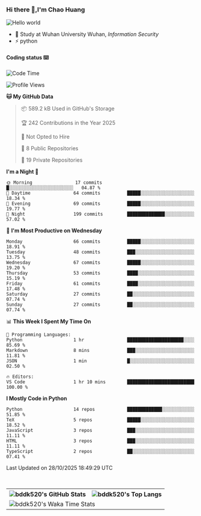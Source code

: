 ### Hi there 👋,I'm Chao Huang


<img src="https://raw.githubusercontent.com/sagar-viradiya/sagar-viradiya/master/resources/banner.png" alt="Hello world">


<br/>


- 🍻  Study at Wuhan University Wuhan, _Information Security_
- ⚡  python



#### Coding status  ⌨️

<!--START_SECTION:waka-->
![Code Time](http://img.shields.io/badge/Code%20Time-927%20hrs%2035%20mins-blue)

![Profile Views](http://img.shields.io/badge/Profile%20Views-7-blue)

**🐱 My GitHub Data** 

> 📦 589.2 kB Used in GitHub's Storage 
 > 
> 🏆 242 Contributions in the Year 2025
 > 
> 🚫 Not Opted to Hire
 > 
> 📜 8 Public Repositories 
 > 
> 🔑 19 Private Repositories 
 > 
**I'm a Night 🦉** 

```text
🌞 Morning                17 commits          █░░░░░░░░░░░░░░░░░░░░░░░░   04.87 % 
🌆 Daytime                64 commits          █████░░░░░░░░░░░░░░░░░░░░   18.34 % 
🌃 Evening                69 commits          █████░░░░░░░░░░░░░░░░░░░░   19.77 % 
🌙 Night                  199 commits         ██████████████░░░░░░░░░░░   57.02 % 
```
📅 **I'm Most Productive on Wednesday** 

```text
Monday                   66 commits          █████░░░░░░░░░░░░░░░░░░░░   18.91 % 
Tuesday                  48 commits          ███░░░░░░░░░░░░░░░░░░░░░░   13.75 % 
Wednesday                67 commits          █████░░░░░░░░░░░░░░░░░░░░   19.20 % 
Thursday                 53 commits          ████░░░░░░░░░░░░░░░░░░░░░   15.19 % 
Friday                   61 commits          ████░░░░░░░░░░░░░░░░░░░░░   17.48 % 
Saturday                 27 commits          ██░░░░░░░░░░░░░░░░░░░░░░░   07.74 % 
Sunday                   27 commits          ██░░░░░░░░░░░░░░░░░░░░░░░   07.74 % 
```


📊 **This Week I Spent My Time On** 

```text
💬 Programming Languages: 
Python                   1 hr                █████████████████████░░░░   85.69 % 
Markdown                 8 mins              ███░░░░░░░░░░░░░░░░░░░░░░   11.81 % 
JSON                     1 min               █░░░░░░░░░░░░░░░░░░░░░░░░   02.50 % 

🔥 Editors: 
VS Code                  1 hr 10 mins        █████████████████████████   100.00 % 
```

**I Mostly Code in Python** 

```text
Python                   14 repos            █████████████░░░░░░░░░░░░   51.85 % 
TeX                      5 repos             █████░░░░░░░░░░░░░░░░░░░░   18.52 % 
JavaScript               3 repos             ███░░░░░░░░░░░░░░░░░░░░░░   11.11 % 
HTML                     3 repos             ███░░░░░░░░░░░░░░░░░░░░░░   11.11 % 
TypeScript               2 repos             ██░░░░░░░░░░░░░░░░░░░░░░░   07.41 % 
```




 Last Updated on 28/10/2025 18:49:29 UTC
<!--END_SECTION:waka-->

<br/>

<table>
  <tr>
    <th>
      <img alt="bddk520's GitHub Stats" src="https://github-readme-stats-git-masterrstaa-rickstaa.vercel.app/api?username=bddk520&show_icons=true&theme=transparent&hide_border=true" align="center" />
    </th>
    <th>
      <img alt="bddk520's Top Langs" src="https://github-readme-stats-git-masterrstaa-rickstaa.vercel.app/api/top-langs/?username=bddk520&layout=compact&theme=transparent&hide_border=true&langs_count=10&hide=CMake" align="center" /> 
    </th>
  </tr>
  <tr>
    <td colspan=2>
      <img alt="bddk520's Waka Time Stats" src="https://github-readme-stats.vercel.app/api/wakatime?username=bddk&hide_border=true&layout=compact&theme=transparent&custom_title=WorkTimeThisWeek&range=last_7_days" align="center"/>
    </td>
  </tr>
</table>
